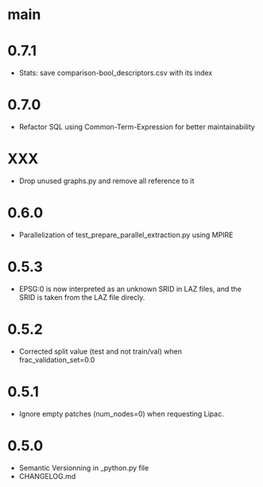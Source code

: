 # main

# 0.7.1
- Stats: save comparison-bool_descriptors.csv with its index

# 0.7.0
- Refactor SQL using Common-Term-Expression for better maintainability

# XXX
- Drop unused graphs.py and remove all reference to it

# 0.6.0
- Parallelization of test_prepare_parallel_extraction.py using MPIRE

# 0.5.3
- EPSG:0 is now interpreted as an unknown SRID in LAZ files, and the SRID is taken from the LAZ file direcly.

# 0.5.2
- Corrected split value (test and not train/val) when frac_validation_set=0.0

# 0.5.1
- Ignore empty patches (num_nodes=0) when requesting Lipac.

# 0.5.0
- Semantic Versionning in _python.py file
- CHANGELOG.md
